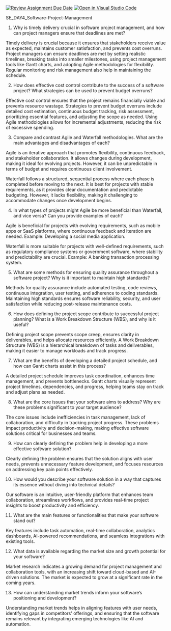 [![Review Assignment Due Date](https://classroom.github.com/assets/deadline-readme-button-22041afd0340ce965d47ae6ef1cefeee28c7c493a6346c4f15d667ab976d596c.svg)](https://classroom.github.com/a/9pw6JKcu)
[![Open in Visual Studio Code](https://classroom.github.com/assets/open-in-vscode-2e0aaae1b6195c2367325f4f02e2d04e9abb55f0b24a779b69b11b9e10269abc.svg)](https://classroom.github.com/online_ide?assignment_repo_id=18451940&assignment_repo_type=AssignmentRepo)

SE_DAY4_Software-Project-Management

1. Why is timely delivery crucial in software project management, and how can project managers ensure that deadlines are met?

Timely delivery is crucial because it ensures that stakeholders receive value as expected, maintains customer satisfaction, and prevents cost overruns. Project managers can ensure deadlines are met by setting realistic timelines, breaking tasks into smaller milestones, using project management tools like Gantt charts, and adopting Agile methodologies for flexibility. Regular monitoring and risk management also help in maintaining the schedule.

2. How does effective cost control contribute to the success of a software project? What strategies can be used to prevent budget overruns?

Effective cost control ensures that the project remains financially viable and prevents resource wastage. Strategies to prevent budget overruns include detailed cost estimation, continuous budget tracking, risk assessment, prioritizing essential features, and adjusting the scope as needed. Using Agile methodologies allows for incremental adjustments, reducing the risk of excessive spending.

3. Compare and contrast Agile and Waterfall methodologies. What are the main advantages and disadvantages of each?

Agile is an iterative approach that promotes flexibility, continuous feedback, and stakeholder collaboration. It allows changes during development, making it ideal for evolving projects. However, it can be unpredictable in terms of budget and requires continuous client involvement.

Waterfall follows a structured, sequential process where each phase is completed before moving to the next. It is best for projects with stable requirements, as it provides clear documentation and predictable budgeting. However, it lacks flexibility, making it challenging to accommodate changes once development begins.

4. In what types of projects might Agile be more beneficial than Waterfall, and vice versa? Can you provide examples of each?

Agile is beneficial for projects with evolving requirements, such as mobile apps or SaaS platforms, where continuous feedback and iteration are needed. Example: Developing a social media application.

Waterfall is more suitable for projects with well-defined requirements, such as regulatory compliance systems or government software, where stability and predictability are crucial. Example: A banking transaction processing system.

5. What are some methods for ensuring quality assurance throughout a software project? Why is it important to maintain high standards?

Methods for quality assurance include automated testing, code reviews, continuous integration, user testing, and adherence to coding standards. Maintaining high standards ensures software reliability, security, and user satisfaction while reducing post-release maintenance costs.

6. How does defining the project scope contribute to successful project planning? What is a Work Breakdown Structure (WBS), and why is it useful?

Defining project scope prevents scope creep, ensures clarity in deliverables, and helps allocate resources efficiently. A Work Breakdown Structure (WBS) is a hierarchical breakdown of tasks and deliverables, making it easier to manage workloads and track progress.

7. What are the benefits of developing a detailed project schedule, and how can Gantt charts assist in this process?

A detailed project schedule improves task coordination, enhances time management, and prevents bottlenecks. Gantt charts visually represent project timelines, dependencies, and progress, helping teams stay on track and adjust plans as needed.

8. What are the core issues that your software aims to address? Why are these problems significant to your target audience?

The core issues include inefficiencies in task management, lack of collaboration, and difficulty in tracking project progress. These problems impact productivity and decision-making, making effective software solutions critical for businesses and teams.

9. How can clearly defining the problem help in developing a more effective software solution?

Clearly defining the problem ensures that the solution aligns with user needs, prevents unnecessary feature development, and focuses resources on addressing key pain points effectively.

10. How would you describe your software solution in a way that captures its essence without diving into technical details?

Our software is an intuitive, user-friendly platform that enhances team collaboration, streamlines workflows, and provides real-time project insights to boost productivity and efficiency.

11. What are the main features or functionalities that make your software stand out?

Key features include task automation, real-time collaboration, analytics dashboards, AI-powered recommendations, and seamless integrations with existing tools.

12. What data is available regarding the market size and growth potential for your software?

Market research indicates a growing demand for project management and collaboration tools, with an increasing shift toward cloud-based and AI-driven solutions. The market is expected to grow at a significant rate in the coming years.

13. How can understanding market trends inform your software’s positioning and development?

Understanding market trends helps in aligning features with user needs, identifying gaps in competitors' offerings, and ensuring that the software remains relevant by integrating emerging technologies like AI and automation.


